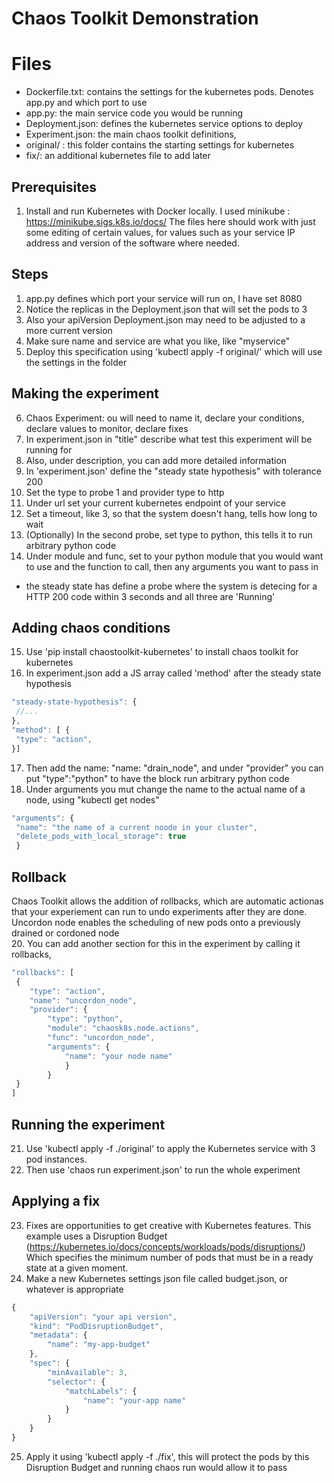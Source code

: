 # Chaos Toolkit Demonstration
# Files
- Dockerfile.txt: contains the settings for the kubernetes pods. Denotes app.py and which port to use
- app.py: the main service code you would be running
- Deployment.json: defines the kubernetes service options to deploy
- Experiment.json: the main chaos toolkit definitions, 
- original/ : this folder contains the starting settings for kubernetes
- fix/: an additional kubernetes file to add later

## Prerequisites

1. Install and run Kubernetes with Docker locally. I used minikube : https://minikube.sigs.k8s.io/docs/
The files here should work with just some editing of certain values, for values such as your service IP address and version of the software where needed.

## Steps

1. app.py defines which port your service will run on, I have set 8080
2. Notice the replicas in the Deployment.json that will set the pods to 3
3. Also your apiVersion Deployment.json may need to be adjusted to a more current version
4. Make sure name and service are what you like, like "myservice"
5. Deploy this specification using 'kubectl apply -f original/' which will use the settings in the folder
## Making the experiment
6. Chaos Experiment: ou will need to name it, declare your conditions, declare values to monitor, declare fixes
7. In experiment.json in "title" describe what test this experiment will be running for
8. Also, under description, you can add more detailed information
9. In 'experiment.json' define the "steady state hypothesis" with tolerance 200
10. Set the type to probe 1 and provider type to http
11. Under url set your current kubernetes endpoint of your service
12. Set a  timeout, like 3, so that the system doesn't hang, tells how long to wait
13. (Optionally) In the second probe, set type to python, this tells it to run arbitrary python code
14. Under module and func, set to your python module that you would want to use and the function to call, then any arguments you want to pass in
- the steady state has define a probe where the system is detecing for a HTTP 200 code within 3 seconds and all three are 'Running'
## Adding chaos conditions
15. Use 'pip install chaostoolkit-kubernetes' to install chaos toolkit for kubernetes
16. In experiment.json add a JS array called 'method' after the steady state hypothesis
```Javascript
"steady-state-hypothesis": {
 //...
},
"method": [ {
 "type": "action",
}]
```
17. Then add the name:  "name: "drain_node", and under "provider" you can put "type":"python" to have the block run arbitrary python code
18. Under arguments you mut change the name to the actual name of a node, using "kubectl get nodes"
```Javascript
"arguments": {
 "name": "the name of a current noode in your cluster",
 "delete_pods_with_local_storage": true
 }
```
## Rollback
 Chaos Toolkit allows the addition of rollbacks, which are automatic actionas that your experiement can run to undo experiments after they are done. Uncordon node enables the scheduling of new pods onto a previously drained or cordoned node \
20. You can add another section for this in the experiment by calling it rollbacks, 
```Javascript
"rollbacks": [
 {
    "type": "action",
    "name": "uncordon_node",
    "provider": {
        "type": "python",
        "module": "chaosk8s.node.actions",
        "func": "uncordon_node",
        "arguments": {
            "name": "your node name"
            }
        }
 }
]
```
## Running the experiment
21. Use 'kubectl apply -f ./original' to apply the Kubernetes service with 3 pod instances.
22. Then use 'chaos run experiment.json' to run the whole experiment

## Applying a fix
23. Fixes are opportunities to get creative with Kubernetes features. This example uses a Disruption Budget (https://kubernetes.io/docs/concepts/workloads/pods/disruptions/) Which specifies the minimum number of pods that must be in a ready state at a given moment. 
24. Make a new Kubernetes settings json file called budget.json, or whatever is appropriate
```Javascript
{
	"apiVersion": "your api version",
	"kind": "PodDisruptionBudget",
	"metadata": {
		"name": "my-app-budget"
	},
	"spec": {
		"minAvailable": 3,
		"selector": {
			"matchLabels": {
				"name": "your-app name"
			}
		}
	}
}
```
25. Apply it using 'kubectl apply -f ./fix', this will protect the pods by this Disruption Budget and running chaos run would allow it to pass
